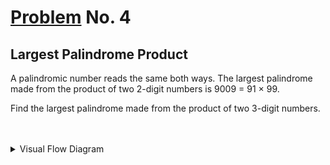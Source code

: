 # [Problem](https://projecteuler.net/problem=4) No. 4

## Largest Palindrome Product

A palindromic number reads the same both ways. The largest palindrome made from the product of two 2-digit numbers is 9009 = 91 × 99.

Find the largest palindrome made from the product of two 3-digit numbers.

<br>
<br>

<details>
	<summary>Visual Flow Diagram</summary>
	<div align="center">
		<img style="background-color: white" src="https://user-images.githubusercontent.com/73425927/151159604-f06f0733-5f45-471b-8559-f0d7c4fc61a2.png">
	</div>
</details>